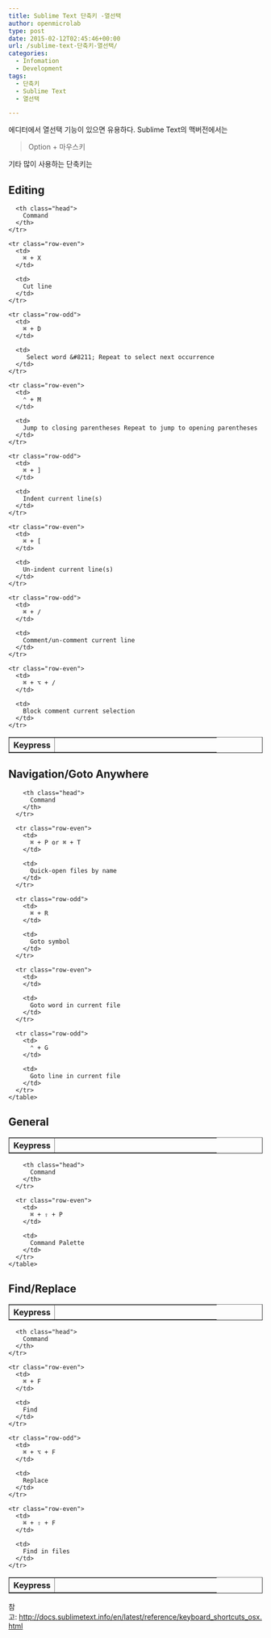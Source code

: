```yaml
---
title: Sublime Text 단축키 -열선택
author: openmicrolab
type: post
date: 2015-02-12T02:45:46+00:00
url: /sublime-text-단축키-열선택/
categories:
  - Infomation
  - Development
tags:
  - 단축키
  - Sublime Text
  - 열선택

---
```

에디터에서 열선택 기능이 있으면 유용하다. Sublime Text의 맥버전에서는

> Option + 마우스키

기타 많이 사용하는 단축키는

## Editing

<div class="wy-table-responsive">
  <table class="docutils" border="1">
    <colgroup> <col width="22%" /> <col width="78%" /></colgroup> <tr class="row-odd">
      <th class="head">
        Keypress
      </th>
      
      <th class="head">
        Command
      </th>
    </tr>
    
    <tr class="row-even">
      <td>
        ⌘ + X
      </td>
      
      <td>
        Cut line
      </td>
    </tr>
    
    <tr class="row-odd">
      <td>
        ⌘ + D
      </td>
      
      <td>
         Select word &#8211; Repeat to select next occurrence
      </td>
    </tr>
    
    <tr class="row-even">
      <td>
        ⌃ + M
      </td>
      
      <td>
        Jump to closing parentheses Repeat to jump to opening parentheses
      </td>
    </tr>
    
    <tr class="row-odd">
      <td>
        ⌘ + ]
      </td>
      
      <td>
        Indent current line(s)
      </td>
    </tr>
    
    <tr class="row-even">
      <td>
        ⌘ + [
      </td>
      
      <td>
        Un-indent current line(s)
      </td>
    </tr>
    
    <tr class="row-odd">
      <td>
        ⌘ + /
      </td>
      
      <td>
        Comment/un-comment current line
      </td>
    </tr>
    
    <tr class="row-even">
      <td>
        ⌘ + ⌥ + /
      </td>
      
      <td>
        Block comment current selection
      </td>
    </tr>
  </table>
</div>

<div id="navigation-goto-anywhere" class="section">
  <h2>
    Navigation/Goto Anywhere
  </h2>
  
  <div class="wy-table-responsive">
    <table class="docutils" border="1">
      <colgroup> <col width="22%" /> <col width="78%" /></colgroup> <tr class="row-odd">
        <th class="head">
          Keypress
        </th>
        
        <th class="head">
          Command
        </th>
      </tr>
      
      <tr class="row-even">
        <td>
          ⌘ + P or ⌘ + T
        </td>
        
        <td>
          Quick-open files by name
        </td>
      </tr>
      
      <tr class="row-odd">
        <td>
          ⌘ + R
        </td>
        
        <td>
          Goto symbol
        </td>
      </tr>
      
      <tr class="row-even">
        <td>
        </td>
        
        <td>
          Goto word in current file
        </td>
      </tr>
      
      <tr class="row-odd">
        <td>
          ⌃ + G
        </td>
        
        <td>
          Goto line in current file
        </td>
      </tr>
    </table>
  </div>
</div>

<div id="general" class="section">
  <h2>
    General
  </h2>
  
  <div class="wy-table-responsive">
    <table class="docutils" border="1">
      <colgroup> <col width="22%" /> <col width="78%" /></colgroup> <tr class="row-odd">
        <th class="head">
          Keypress
        </th>
        
        <th class="head">
          Command
        </th>
      </tr>
      
      <tr class="row-even">
        <td>
          ⌘ + ⇧ + P
        </td>
        
        <td>
          Command Palette
        </td>
      </tr>
    </table>
  </div>
</div>

## Find/Replace

<div class="wy-table-responsive">
  <table class="docutils" border="1">
    <colgroup> <col width="22%" /> <col width="78%" /></colgroup> <tr class="row-odd">
      <th class="head">
        Keypress
      </th>
      
      <th class="head">
        Command
      </th>
    </tr>
    
    <tr class="row-even">
      <td>
        ⌘ + F
      </td>
      
      <td>
        Find
      </td>
    </tr>
    
    <tr class="row-odd">
      <td>
        ⌘ + ⌥ + F
      </td>
      
      <td>
        Replace
      </td>
    </tr>
    
    <tr class="row-even">
      <td>
        ⌘ + ⇧ + F
      </td>
      
      <td>
        Find in files
      </td>
    </tr>
  </table>
</div>

참고: <a href="http://docs.sublimetext.info/en/latest/reference/keyboard_shortcuts_osx.html" target="_blank">http://docs.sublimetext.info/en/latest/reference/keyboard_shortcuts_osx.html</a>